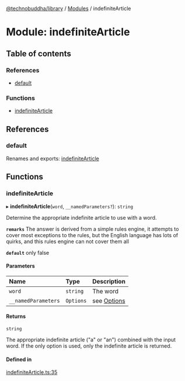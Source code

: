 [@technobuddha/library](../../README.md) / [Modules](../Modules.md) / indefiniteArticle

# Module: indefiniteArticle

## Table of contents

### References

- [default](indefiniteArticle.md#default)

### Functions

- [indefiniteArticle](indefiniteArticle.md#indefinitearticle)

## References

### default

Renames and exports: [indefiniteArticle](indefiniteArticle.md#indefinitearticle)

## Functions

### indefiniteArticle

▸ **indefiniteArticle**(`word`, `__namedParameters?`): `string`

Determine the appropriate indefinite article to use with a word.

**`remarks`** The answer is derived from a simple rules engine, it attempts to cover most exceptions
to the rules, but the English language has lots of quirks, and this rules engine can not cover them
all

**`default`** only false

#### Parameters

| Name | Type | Description |
| :------ | :------ | :------ |
| `word` | `string` | The word |
| `__namedParameters` | `Options` | see [Options](almostEquals.md#options) |

#### Returns

`string`

The appropriate indefinite article ("a" or "an") combined with the input word.  If the only
option is used, only the indefinite article is returned.

#### Defined in

[indefiniteArticle.ts:35](../../src/indefiniteArticle.ts#L35)
